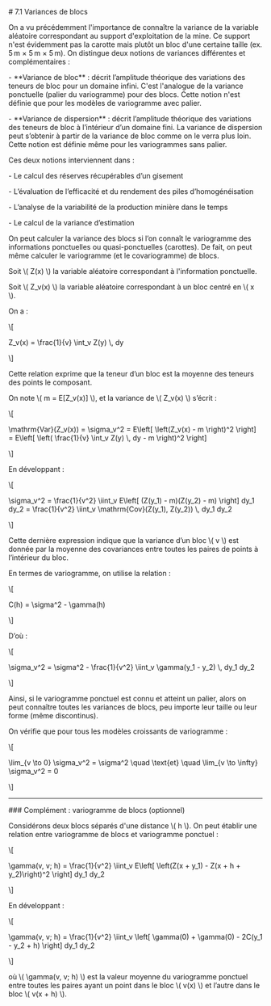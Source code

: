 \# 7.1 Variances de blocs



On a vu précédemment l'importance de connaître la variance de la variable aléatoire correspondant au support d'exploitation de la mine. Ce support n'est évidemment pas la carotte mais plutôt un bloc d'une certaine taille (ex. 5 m × 5 m × 5 m). On distingue deux notions de variances différentes et complémentaires :



\- \*\*Variance de bloc\*\* : décrit l’amplitude théorique des variations des teneurs de bloc pour un domaine infini. C'est l'analogue de la variance ponctuelle (palier du variogramme) pour des blocs. Cette notion n'est définie que pour les modèles de variogramme avec palier.

\- \*\*Variance de dispersion\*\* : décrit l’amplitude théorique des variations des teneurs de bloc à l’intérieur d’un domaine fini. La variance de dispersion peut s’obtenir à partir de la variance de bloc comme on le verra plus loin. Cette notion est définie même pour les variogrammes sans palier.



Ces deux notions interviennent dans :



\- Le calcul des réserves récupérables d’un gisement

\- L’évaluation de l’efficacité et du rendement des piles d’homogénéisation

\- L’analyse de la variabilité de la production minière dans le temps

\- Le calcul de la variance d’estimation



On peut calculer la variance des blocs si l’on connaît le variogramme des informations ponctuelles ou quasi-ponctuelles (carottes). De fait, on peut même calculer le variogramme (et le covariogramme) de blocs.



Soit \\( Z(x) \\) la variable aléatoire correspondant à l'information ponctuelle.  

Soit \\( Z\_v(x) \\) la variable aléatoire correspondant à un bloc centré en \\( x \\).



On a :



\\\[

Z\_v(x) = \\frac{1}{v} \\int\_v Z(y) \\, dy

\\]



Cette relation exprime que la teneur d’un bloc est la moyenne des teneurs des points le composant.



On note \\( m = E\[Z\_v(x)] \\), et la variance de \\( Z\_v(x) \\) s’écrit :



\\\[

\\mathrm{Var}(Z\_v(x)) = \\sigma\_v^2 = E\\left\[ \\left(Z\_v(x) - m \\right)^2 \\right] = E\\left\[ \\left( \\frac{1}{v} \\int\_v Z(y) \\, dy - m \\right)^2 \\right]

\\]



En développant :



\\\[

\\sigma\_v^2 = \\frac{1}{v^2} \\iint\_v E\\left\[ (Z(y\_1) - m)(Z(y\_2) - m) \\right] dy\_1 dy\_2 = \\frac{1}{v^2} \\iint\_v \\mathrm{Cov}(Z(y\_1), Z(y\_2)) \\, dy\_1 dy\_2

\\]



Cette dernière expression indique que la variance d’un bloc \\( v \\) est donnée par la moyenne des covariances entre toutes les paires de points à l’intérieur du bloc.



En termes de variogramme, on utilise la relation :



\\\[

C(h) = \\sigma^2 - \\gamma(h)

\\]



D’où :



\\\[

\\sigma\_v^2 = \\sigma^2 - \\frac{1}{v^2} \\iint\_v \\gamma(y\_1 - y\_2) \\, dy\_1 dy\_2

\\]



Ainsi, si le variogramme ponctuel est connu et atteint un palier, alors on peut connaître toutes les variances de blocs, peu importe leur taille ou leur forme (même discontinus).



On vérifie que pour tous les modèles croissants de variogramme :



\\\[

\\lim\_{v \\to 0} \\sigma\_v^2 = \\sigma^2 \\quad \\text{et} \\quad \\lim\_{v \\to \\infty} \\sigma\_v^2 = 0

\\]



---



\### Complément : variogramme de blocs (optionnel)



Considérons deux blocs séparés d'une distance \\( h \\). On peut établir une relation entre variogramme de blocs et variogramme ponctuel :



\\\[

\\gamma(v, v; h) = \\frac{1}{v^2} \\iint\_v E\\left\[ \\left(Z(x + y\_1) - Z(x + h + y\_2)\\right)^2 \\right] dy\_1 dy\_2

\\]



En développant :



\\\[

\\gamma(v, v; h) = \\frac{1}{v^2} \\iint\_v \\left\[ \\gamma(0) + \\gamma(0) - 2C(y\_1 - y\_2 + h) \\right] dy\_1 dy\_2

\\]



où \\( \\gamma(v, v; h) \\) est la valeur moyenne du variogramme ponctuel entre toutes les paires ayant un point dans le bloc \\( v(x) \\) et l’autre dans le bloc \\( v(x + h) \\).

